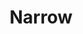 ---
title: "Narrow"
url: /ciudad-autonoma-de-buenos-aires/narrow-avenida-triunvirato/
shop: ropa
---